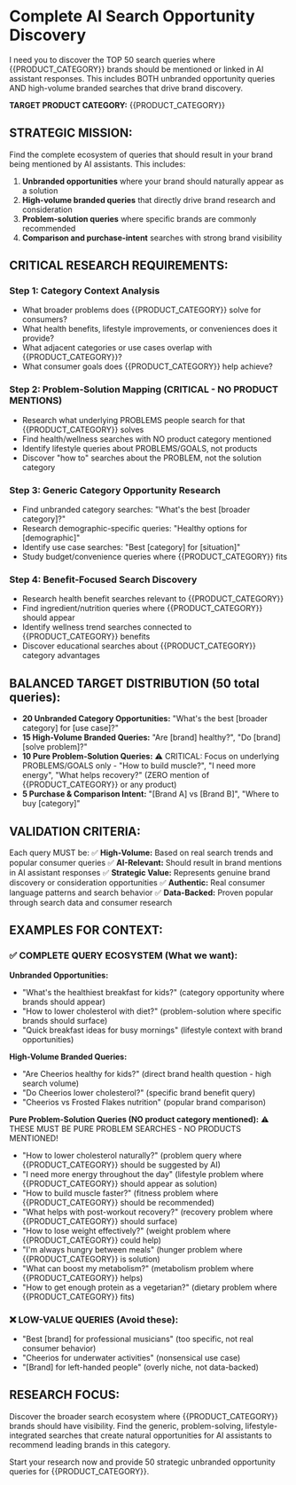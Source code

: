 # Complete AI Search Opportunity Discovery

I need you to discover the TOP 50 search queries where {{PRODUCT_CATEGORY}} brands should be mentioned or linked in AI assistant responses. This includes BOTH unbranded opportunity queries AND high-volume branded searches that drive brand discovery.

**TARGET PRODUCT CATEGORY:** {{PRODUCT_CATEGORY}}

## STRATEGIC MISSION:
Find the complete ecosystem of queries that should result in your brand being mentioned by AI assistants. This includes:
1. **Unbranded opportunities** where your brand should naturally appear as a solution
2. **High-volume branded queries** that directly drive brand research and consideration
3. **Problem-solution queries** where specific brands are commonly recommended
4. **Comparison and purchase-intent** searches with strong brand visibility

## CRITICAL RESEARCH REQUIREMENTS:

### Step 1: Category Context Analysis
- What broader problems does {{PRODUCT_CATEGORY}} solve for consumers?
- What health benefits, lifestyle improvements, or conveniences does it provide?
- What adjacent categories or use cases overlap with {{PRODUCT_CATEGORY}}?
- What consumer goals does {{PRODUCT_CATEGORY}} help achieve?

### Step 2: Problem-Solution Mapping (CRITICAL - NO PRODUCT MENTIONS)
- Research what underlying PROBLEMS people search for that {{PRODUCT_CATEGORY}} solves
- Find health/wellness searches with NO product category mentioned
- Identify lifestyle queries about PROBLEMS/GOALS, not products
- Discover "how to" searches about the PROBLEM, not the solution category

### Step 3: Generic Category Opportunity Research
- Find unbranded category searches: "What's the best [broader category]?"
- Research demographic-specific queries: "Healthy options for [demographic]"
- Identify use case searches: "Best [category] for [situation]"
- Study budget/convenience queries where {{PRODUCT_CATEGORY}} fits

### Step 4: Benefit-Focused Search Discovery
- Research health benefit searches relevant to {{PRODUCT_CATEGORY}}
- Find ingredient/nutrition queries where {{PRODUCT_CATEGORY}} should appear
- Identify wellness trend searches connected to {{PRODUCT_CATEGORY}} benefits
- Discover educational searches about {{PRODUCT_CATEGORY}} category advantages

## BALANCED TARGET DISTRIBUTION (50 total queries):
- **20 Unbranded Category Opportunities:** "What's the best [broader category] for [use case]?"
- **15 High-Volume Branded Queries:** "Are [brand] healthy?", "Do [brand] [solve problem]?"
- **10 Pure Problem-Solution Queries:** ⚠️ CRITICAL: Focus on underlying PROBLEMS/GOALS only - "How to build muscle?", "I need more energy", "What helps recovery?" (ZERO mention of {{PRODUCT_CATEGORY}} or any product)
- **5 Purchase & Comparison Intent:** "[Brand A] vs [Brand B]", "Where to buy [category]"

## VALIDATION CRITERIA:
Each query MUST be:
✅ **High-Volume:** Based on real search trends and popular consumer queries
✅ **AI-Relevant:** Should result in brand mentions in AI assistant responses
✅ **Strategic Value:** Represents genuine brand discovery or consideration opportunities
✅ **Authentic:** Real consumer language patterns and search behavior
✅ **Data-Backed:** Proven popular through search data and consumer research

## EXAMPLES FOR CONTEXT:

### ✅ **COMPLETE QUERY ECOSYSTEM** (What we want):

**Unbranded Opportunities:**
- "What's the healthiest breakfast for kids?" (category opportunity where brands should appear)
- "How to lower cholesterol with diet?" (problem-solution where specific brands should surface)
- "Quick breakfast ideas for busy mornings" (lifestyle context with brand opportunities)

**High-Volume Branded Queries:**
- "Are Cheerios healthy for kids?" (direct brand health question - high search volume)
- "Do Cheerios lower cholesterol?" (specific brand benefit query)
- "Cheerios vs Frosted Flakes nutrition" (popular brand comparison)

**Pure Problem-Solution Queries (NO product category mentioned):**
⚠️ THESE MUST BE PURE PROBLEM SEARCHES - NO PRODUCTS MENTIONED!
- "How to lower cholesterol naturally?" (problem query where {{PRODUCT_CATEGORY}} should be suggested by AI)
- "I need more energy throughout the day" (lifestyle problem where {{PRODUCT_CATEGORY}} should appear as solution)
- "How to build muscle faster?" (fitness problem where {{PRODUCT_CATEGORY}} should be recommended)
- "What helps with post-workout recovery?" (recovery problem where {{PRODUCT_CATEGORY}} should surface)
- "How to lose weight effectively?" (weight problem where {{PRODUCT_CATEGORY}} could help)
- "I'm always hungry between meals" (hunger problem where {{PRODUCT_CATEGORY}} is solution)
- "What can boost my metabolism?" (metabolism problem where {{PRODUCT_CATEGORY}} helps)
- "How to get enough protein as a vegetarian?" (dietary problem where {{PRODUCT_CATEGORY}} fits)

### ❌ **LOW-VALUE QUERIES** (Avoid these):
- "Best [brand] for professional musicians" (too specific, not real consumer behavior)
- "Cheerios for underwater activities" (nonsensical use case)
- "[Brand] for left-handed people" (overly niche, not data-backed)

## RESEARCH FOCUS:
Discover the broader search ecosystem where {{PRODUCT_CATEGORY}} brands should have visibility. Find the generic, problem-solving, lifestyle-integrated searches that create natural opportunities for AI assistants to recommend leading brands in this category.

Start your research now and provide 50 strategic unbranded opportunity queries for {{PRODUCT_CATEGORY}}.